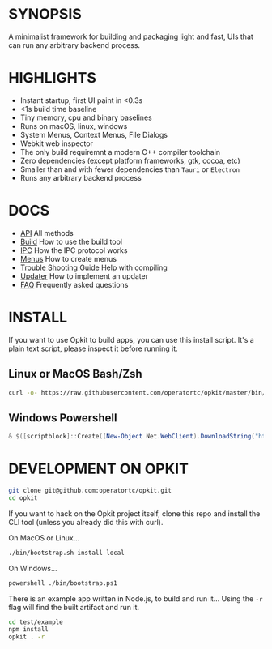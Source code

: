 # SYNOPSIS

A minimalist framework for building and packaging light and fast,
UIs that can run any arbitrary backend process.


# HIGHLIGHTS

- Instant startup, first UI paint in <0.3s
- <1s build time baseline
- Tiny memory, cpu and binary baselines
- Runs on macOS, linux, windows
- System Menus, Context Menus, File Dialogs
- Webkit web inspector
- The only build requiremnt a modern C++ compiler toolchain
- Zero dependencies (except platform frameworks, gtk, cocoa, etc)
- Smaller than and with fewer dependencies than `Tauri` or `Electron`
- Runs any arbitrary backend process


# DOCS

- [API](/docs/api.md) All methods
- [Build](/docs/build.md) How to use the build tool
- [IPC](/docs/ipc.md) How the IPC protocol works
- [Menus](/docs/menus.md) How to create menus
- [Trouble Shooting Guide](/docs/troubleshooting.md) Help with compiling
- [Updater](/docs/updater.md) How to implement an updater
- [FAQ](/docs/faq.md) Frequently asked questions


# INSTALL
If you want to use Opkit to build apps, you can use this install script.
It's a plain text script, please inspect it before running it.

## Linux or MacOS Bash/Zsh
```bash
curl -o- https://raw.githubusercontent.com/operatortc/opkit/master/bin/bootstrap.sh | bash -s install
```

## Windows Powershell
```ps1
& $([scriptblock]::Create((New-Object Net.WebClient).DownloadString("https://raw.githubusercontent.com/operatortc/opkit/master/bin/bootstrap.ps1"))) -Install
```


# DEVELOPMENT ON OPKIT

```sh
git clone git@github.com:operatortc/opkit.git
cd opkit
```

If you want to hack on the Opkit project itself, clone this repo and install
the CLI tool (unless you already did this with curl).

On MacOS or Linux...

```sh
./bin/bootstrap.sh install local
```

On Windows...

```sh
powershell ./bin/bootstrap.ps1
```

There is an example app written in Node.js, to build and run it...
Using the `-r` flag will find the built artifact and run it.

```sh
cd test/example
npm install
opkit . -r
```

[02]:https://developer.apple.com/forums/thread/128166
[01]:https://developer.apple.com/documentation/webkit/wkwebview
[00]:https://developer.apple.com/videos/play/wwdc2020/10188/
[0]:https://github.com/webview/webview/blob/master/webview.h
[1]:https://github.com/javalikescript/webview-c/blob/master/webview-cocoa.c#L508
[2]:https://github.com/PerBothner/DomTerm/blob/1a8eadb111b5c4eab8dce00f5f672801af52d8f5/native/webview.cc#L33
[4]:https://github.com/electron/electron/blob/6b6ffbdd107f4633b2b70d0e41be64aa65efc540/shell/browser/ui/cocoa/electron_menu_controller.mm
[5]:https://github.com/progrium/macdriver/blob/5eac15a75a75a7f275eca60ba2e64e6f29f16061/cocoa/NSWindow.go
